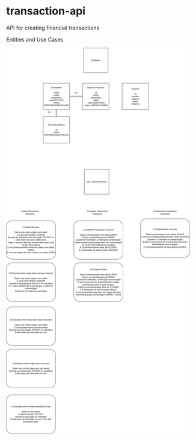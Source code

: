 # transaction-api
API for creating financial transactions

Entities and Use Cases

![alt-text](/images/transactionAPI.jpg)